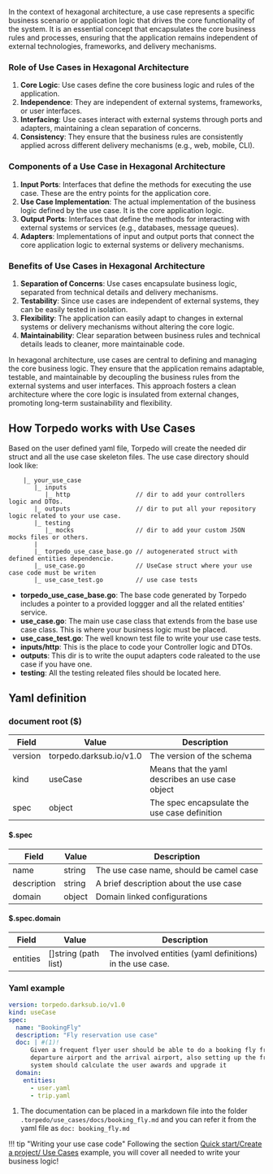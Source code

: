 In the context of hexagonal architecture, a use case represents a specific business scenario or application logic that drives the core functionality of the system. It is an essential concept that encapsulates the core business rules and processes, ensuring that the application remains independent of external technologies, frameworks, and delivery mechanisms.

### Role of Use Cases in Hexagonal Architecture

1. **Core Logic**: Use cases define the core business logic and rules of the application.
2. **Independence**: They are independent of external systems, frameworks, or user interfaces.
3. **Interfacing**: Use cases interact with external systems through ports and adapters, maintaining a clean separation of concerns.
4. **Consistency**: They ensure that the business rules are consistently applied across different delivery mechanisms (e.g., web, mobile, CLI).

### Components of a Use Case in Hexagonal Architecture

1. **Input Ports**: Interfaces that define the methods for executing the use case. These are the entry points for the application core.
2. **Use Case Implementation**: The actual implementation of the business logic defined by the use case. It is the core application logic.
3. **Output Ports**: Interfaces that define the methods for interacting with external systems or services (e.g., databases, message queues).
4. **Adapters**: Implementations of input and output ports that connect the core application logic to external systems or delivery mechanisms.

### Benefits of Use Cases in Hexagonal Architecture

1. **Separation of Concerns**: Use cases encapsulate business logic, separated from technical details and delivery mechanisms.
2. **Testability**: Since use cases are independent of external systems, they can be easily tested in isolation.
3. **Flexibility**: The application can easily adapt to changes in external systems or delivery mechanisms without altering the core logic.
4. **Maintainability**: Clear separation between business rules and technical details leads to cleaner, more maintainable code.

In hexagonal architecture, use cases are central to defining and managing the core business logic. They ensure that the application remains adaptable, testable, and maintainable by decoupling the business rules from the external systems and user interfaces. This approach fosters a clean architecture where the core logic is insulated from external changes, promoting long-term sustainability and flexibility.

## How Torpedo works with Use Cases

Based on the user defined yaml file, Torpedo will  create the needed dir struct and all the use case skeleton files. 
The use case directory should look like: 


```text
    |_ your_use_case
       |_ inputs
          |_ http                  // dir to add your controllers logic and DTOs.
       |_ outputs                  // dir to put all your repository logic related to your use case.
       |_ testing
          |_ mocks                 // dir to add your custom JSON mocks files or others.
       |   
       |_ torpedo_use_case_base.go // autogenerated struct with defined entities dependencie.
       |_ use_case.go              // UseCase struct where your use case code must be writen
       |_ use_case_test.go         // use case tests
```

 - **torpedo_use_case_base.go**: The base code generated by Torpedo includes a pointer to a provided loggger and all the related entities' service.
 - **use_case.go**: The main use case class that extends from the base use case class. This is where your business logic must be placed.
 - **use_case_test.go**: The well known test file to write your use case tests.
 - **inputs/http**: This is the place to code your Controller logic and DTOs.
 - **outputs**: This dir is to write the ouput adapters code raleated to the use case if you have one.
 - **testing**: All the testing releated files should be located here.


## Yaml definition

### document root ($)

| Field   | Value                   | Description                                      |
|---------|-------------------------|--------------------------------------------------|
| version | torpedo.darksub.io/v1.0 | The version of the schema                        |
| kind    | useCase                 | Means that the yaml describes an use case object |
| spec    | object                  | The spec encapsulate the use case definition     |

#### $.spec

| Field       | Value  | Description                             |
|-------------|--------|-----------------------------------------|
| name        | string | The use case name, should be camel case |
| description | string | A brief description about the use case  |
| domain      | object | Domain linked configurations            |

#### $.spec.domain

| Field       | Value                | Description                                               |
|-------------|----------------------|-----------------------------------------------------------|
| entities    | []string (path list) | The involved entities (yaml definitions) in the use case. |


### Yaml example

```yaml
version: torpedo.darksub.io/v1.0
kind: useCase
spec:
  name: "BookingFly"
  description: "Fly reservation use case"
  doc: | #(1)!
      Given a frequent flyer user should be able to do a booking fly from our well known fly routes, selecting the
      departure airport and the arrival airport, also setting up the from-to fly dates. If the booking is successful, so the
      system should calculate the user awards and upgrade it
  domain:
    entities:
      - user.yaml
      - trip.yaml
```

1. The documentation can be placed in a markdown file into the folder `.torpedo/use_cases/docs/booking_fly.md` and you can refer it from the
   yaml file as `doc: booking_fly.md`

!!! tip "Writing your use case code"
    Following the section [Quick start/Create a project/ Use Cases](quickstart_use_cases.html#lets-start-writing-the-use-case) example, you will cover all needed to write your business logic! 